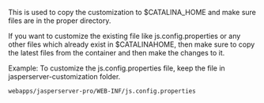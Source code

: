 This is used to copy the customization to $CATALINA_HOME and make sure files are in the proper directory.

If you want to customize the existing file like js.config.properties or any other files which already exist in $CATALINAHOME, then make sure to copy the latest files from the container and then make the changes to it.

Example: To customize the js.config.properties file, keep the file in jasperserver-customization folder.
 
    webapps/jasperserver-pro/WEB-INF/js.config.properties 
